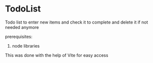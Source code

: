 # TodoList
Todo list to enter new items and check it to complete and delete it if not needed anymore

prerequisites:
1. node libraries

This was done with the help of Vite for easy access
